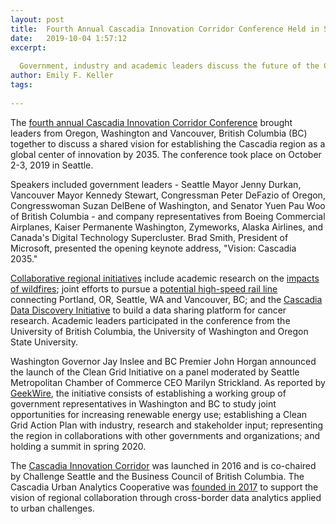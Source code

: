 ```yaml
---
layout: post
title:  Fourth Annual Cascadia Innovation Corridor Conference Held in Seattle
date:   2019-10-04 1:57:12
excerpt:
  
  Government, industry and academic leaders discuss the future of the Cascadia region at fourth annual conference.
author: Emily F. Keller
tags:
  
---
```


The [fourth annual Cascadia Innovation Corridor Conference](https://www.prnewswire.com/news-releases/cascadia-innovation-corridor-pursues-bold-vision-for-the-future-300930629.html) brought leaders from Oregon, Washington and Vancouver, British Columbia (BC) together to discuss a shared vision for establishing the Cascadia region as a global center of innovation by 2035. The conference took place on October 2-3, 2019 in Seattle. 

Speakers included government leaders - Seattle Mayor Jenny Durkan, Vancouver Mayor Kennedy Stewart, Congressman Peter DeFazio of Oregon, Congresswoman Suzan DelBene of Washington, and Senator Yuen Pau Woo of British Columbia - and company representatives from Boeing Commercial Airplanes, Kaiser Permanente Washington, Zymeworks, Alaska Airlines, and Canada's Digital Technology Supercluster. Brad Smith, President of Microsoft, presented the opening keynote address, "Vision: Cascadia 2035." 

[Collaborative regional initiatives](https://news.microsoft.com/on-the-issues/2019/10/01/cascadia-innovation-corridor-conference/) include academic research on the [impacts of wildfires](https://www.seattletimes.com/sponsored/cross-border-research-tackles-northwests-growing-wildfire-impacts/?utm_source=seattle_times&utm_medium=nativo&utm_campaign=branded_content); joint efforts to pursue a [potential high-speed rail line](https://www.seattletimes.com/sponsored/cascadia-corridors-high-speed-rail-vision-expands-community-options/) connecting Portland, OR, Seattle, WA and Vancouver, BC; and the [Cascadia Data Discovery Initiative](https://blogs.microsoft.com/on-the-issues/2019/07/12/new-cascadia-data-discovery-initiative-accelerates-health-innovation/) to build a data sharing platform for cancer research. Academic leaders participated in the conference from the University of British Columbia, the University of Washington and Oregon State University.

Washington Governor Jay Inslee and BC Premier John Horgan announced the launch of the Clean Grid Initiative on a panel moderated by Seattle Metropolitan Chamber of Commerce CEO Marilyn Strickland. As reported by [GeekWire](https://www.geekwire.com/2019/washington-state-b-c-launch-joint-clean-grid-initiative-align-renewable-energy-transition/), the initiative consists of establishing a working group of government representatives in Washington and BC to study joint opportunities for increasing renewable energy use; establishing a Clean Grid Action Plan with industry, research and stakeholder input; representing the region in collaborations with other governments and organizations; and holding a summit in spring 2020.

The [Cascadia Innovation Corridor](https://www.prnewswire.com/news-releases/new-regional-effort-aims-to-establish-cascadia-innovation-corridor-300331073.html) was launched in 2016 and is co-chaired by Challenge Seattle and the Business Council of British Columbia. The Cascadia Urban Analytics Cooperative was [founded in 2017](https://xconomy.com/seattle/2017/02/23/cascadia-innovation-corridor-starts-with-uw-ubc-urban-data-co-op/) to support the vision of regional collaboration through cross-border data analytics applied to urban challenges.